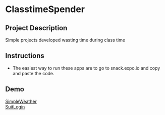 # ClasstimeSpender

## Project Description
Simple projects developed wasting time during class time

## Instructions
- The easiest way to run these apps are to go to snack.expo.io and copy and paste the code.

## Demo
[SimpleWeather](https://snack.expo.io/Skxx1ysoZ)  
[SuitLogin](https://snack.expo.io/By1OE55iW)
